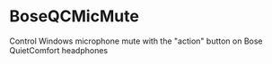 # BoseQCMicMute
Control Windows microphone mute with the "action" button on Bose QuietComfort headphones

